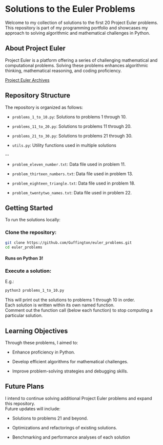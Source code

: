 # Solutions to the Euler Problems

Welcome to my collection of solutions to the first 20 Project Euler problems. This repository is part of my programming portfolio and showcases my approach to solving algorithmic and mathematical challenges in Python.

## About Project Euler

Project Euler is a platform offering a series of challenging mathematical and computational problems. Solving these problems enhances algorithmic thinking, mathematical reasoning, and coding proficiency.

[Project Euler Archives](https://projecteuler.net/archives)

## Repository Structure

The repository is organized as follows:

- `problems_1_to_10.py`: Solutions to problems 1 through 10.

- `problems_11_to_20.py`: Solutions to problems 11 through 20.

- `problems_21_to_30.py`: Solutions to problems 21 through 30.

- `utils.py`: Utility functions used in multiple solutions

--

- `problem_eleven_number.txt`: Data file used in problem 11.

- `problem_thirteen_numbers.txt`: Data file used in problem 13.

- `problem_eighteen_triangle.txt`: Data file used in problem 18.

- `problem_twentytwo_names.txt`: Data file used in problem 22.

## Getting Started

To run the solutions locally:

### Clone the repository:

```bash
git clone https://github.com/Guffington/euler_problems.git
cd euler_problems
```

#### Runs on Python 3!

### Execute a solution:

E.g.:

```bash
python3 problems_1_to_10.py
```

This will print out the solutions to problems 1 through 10 in order.  
Each solution is written within its own named function.  
Comment out the function call (below each function) to stop computing a particular solution.

## Learning Objectives

Through these problems, I aimed to:

- Enhance proficiency in Python.

- Develop efficient algorithms for mathematical challenges.

- Improve problem-solving strategies and debugging skills.

## Future Plans

I intend to continue solving additional Project Euler problems and expand this repository.  
Future updates will include:

- Solutions to problems 21 and beyond.

- Optimizations and refactorings of existing solutions.

- Benchmarking and performance analyses of each solution
